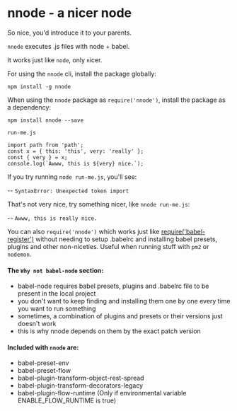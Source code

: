# nnode - a nicer node
So nice, you'd introduce it to your parents.

`nnode` executes .js files with node + babel.

It works just like `node`, only `n`icer.

For using the `nnode` cli, install the package globally:
```
npm install -g nnode
```

When using the `nnode` package as `require('nnode')`, install the package as a dependency:
```
npm install nnode --save
```

`run-me.js`
```
import path from 'path';
const x = { this: 'this', very: 'really' };
const { very } = x;
console.log(`Awww, this is ${very} nice.`);
```

If you try running `node run-me.js`, you'll see:

-- `SyntaxError: Unexpected token import`

That's not very nice, try something nicer, like `nnode run-me.js`:

-- `Awww, this is really nice.`

You can also `require('nnode')` which works just like [require('babel-register')](https://babeljs.io/docs/usage/babel-register) without needing to setup .babelrc and installing babel presets, plugins and other non-niceties.
Useful when running stuff with `pm2` or `nodemon`.

#### The `Why not babel-node` section:
- babel-node requires babel presets, plugins and .babelrc file to be present in the local project
- you don't want to keep finding and installing them one by one every time you want to run something
- sometimes, a combination of plugins and presets or their versions just doesn't work
- this is why nnode depends on them by the exact patch version

#### Included with `nnode` are:
- babel-preset-env
- babel-preset-flow
- babel-plugin-transform-object-rest-spread
- babel-plugin-transform-decorators-legacy
- babel-plugin-flow-runtime (Only if environmental variable ENABLE_FLOW_RUNTIME is true)
